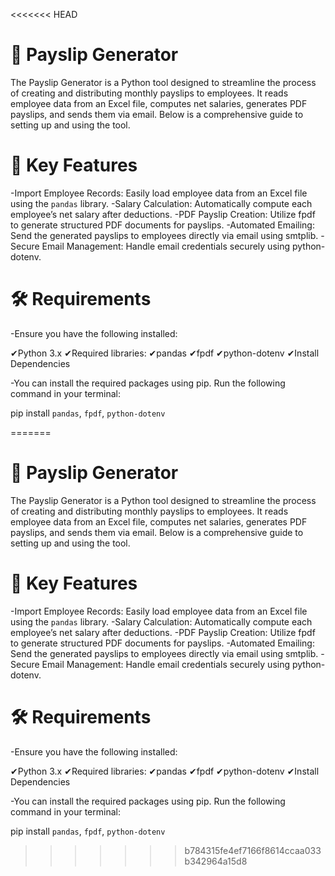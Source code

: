 <<<<<<< HEAD
# 📄 Payslip Generator

The Payslip Generator is a Python tool designed to streamline the process of creating and distributing monthly payslips to employees. It reads employee data from an Excel file, computes net salaries, generates PDF payslips, and sends them via email. Below is a comprehensive guide to setting up and using the tool.

# 📌 Key Features
-Import Employee Records: Easily load employee data from an Excel file using the `pandas` library.
-Salary Calculation: Automatically compute each employee’s net salary after deductions.
-PDF Payslip Creation: Utilize fpdf to generate structured PDF documents for payslips.
-Automated Emailing: Send the generated payslips to employees directly via email using smtplib.
-Secure Email Management: Handle email credentials securely using python-dotenv.

# 🛠 Requirements
-Ensure you have the following installed:

✔Python 3.x
✔Required libraries:
✔pandas
✔fpdf
✔python-dotenv
✔Install Dependencies

-You can install the required packages using pip. Run the following command in your terminal:

pip install `pandas`, `fpdf`, `python-dotenv`

=======
# 📄 Payslip Generator

The Payslip Generator is a Python tool designed to streamline the process of creating and distributing monthly payslips to employees. It reads employee data from an Excel file, computes net salaries, generates PDF payslips, and sends them via email. Below is a comprehensive guide to setting up and using the tool.

# 📌 Key Features
-Import Employee Records: Easily load employee data from an Excel file using the `pandas` library.
-Salary Calculation: Automatically compute each employee’s net salary after deductions.
-PDF Payslip Creation: Utilize fpdf to generate structured PDF documents for payslips.
-Automated Emailing: Send the generated payslips to employees directly via email using smtplib.
-Secure Email Management: Handle email credentials securely using python-dotenv.

# 🛠 Requirements
-Ensure you have the following installed:

✔Python 3.x
✔Required libraries:
✔pandas
✔fpdf
✔python-dotenv
✔Install Dependencies

-You can install the required packages using pip. Run the following command in your terminal:

pip install `pandas`, `fpdf`, `python-dotenv`

>>>>>>> b784315fe4ef7166f8614ccaa033b342964a15d8
